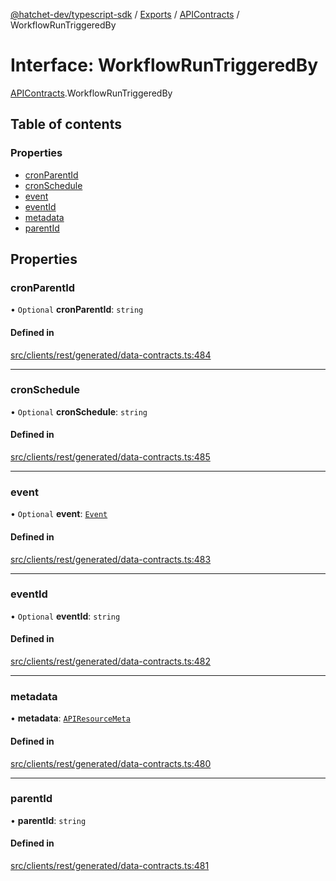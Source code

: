 [@hatchet-dev/typescript-sdk](../README.md) / [Exports](../modules.md) / [APIContracts](../modules/APIContracts.md) / WorkflowRunTriggeredBy

# Interface: WorkflowRunTriggeredBy

[APIContracts](../modules/APIContracts.md).WorkflowRunTriggeredBy

## Table of contents

### Properties

- [cronParentId](APIContracts.WorkflowRunTriggeredBy.md#cronparentid)
- [cronSchedule](APIContracts.WorkflowRunTriggeredBy.md#cronschedule)
- [event](APIContracts.WorkflowRunTriggeredBy.md#event)
- [eventId](APIContracts.WorkflowRunTriggeredBy.md#eventid)
- [metadata](APIContracts.WorkflowRunTriggeredBy.md#metadata)
- [parentId](APIContracts.WorkflowRunTriggeredBy.md#parentid)

## Properties

### cronParentId

• `Optional` **cronParentId**: `string`

#### Defined in

[src/clients/rest/generated/data-contracts.ts:484](https://github.com/hatchet-dev/hatchet/blob/af21f67/typescript-sdk/src/clients/rest/generated/data-contracts.ts#L484)

___

### cronSchedule

• `Optional` **cronSchedule**: `string`

#### Defined in

[src/clients/rest/generated/data-contracts.ts:485](https://github.com/hatchet-dev/hatchet/blob/af21f67/typescript-sdk/src/clients/rest/generated/data-contracts.ts#L485)

___

### event

• `Optional` **event**: [`Event`](APIContracts.Event.md)

#### Defined in

[src/clients/rest/generated/data-contracts.ts:483](https://github.com/hatchet-dev/hatchet/blob/af21f67/typescript-sdk/src/clients/rest/generated/data-contracts.ts#L483)

___

### eventId

• `Optional` **eventId**: `string`

#### Defined in

[src/clients/rest/generated/data-contracts.ts:482](https://github.com/hatchet-dev/hatchet/blob/af21f67/typescript-sdk/src/clients/rest/generated/data-contracts.ts#L482)

___

### metadata

• **metadata**: [`APIResourceMeta`](APIContracts.APIResourceMeta.md)

#### Defined in

[src/clients/rest/generated/data-contracts.ts:480](https://github.com/hatchet-dev/hatchet/blob/af21f67/typescript-sdk/src/clients/rest/generated/data-contracts.ts#L480)

___

### parentId

• **parentId**: `string`

#### Defined in

[src/clients/rest/generated/data-contracts.ts:481](https://github.com/hatchet-dev/hatchet/blob/af21f67/typescript-sdk/src/clients/rest/generated/data-contracts.ts#L481)
